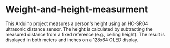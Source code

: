 # Weight-and-height-measurment
This Arduino project measures a person's height using an HC-SR04 ultrasonic distance sensor. The height is calculated by subtracting the measured distance from a fixed reference (e.g., ceiling height). The result is displayed in both meters and inches on a 128x64 OLED display.
